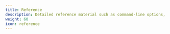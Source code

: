 ```yaml
---
title: Reference
description: Detailed reference material such as command-line options, configuration options, and API calling parameters.
weight: 60
icon: reference
---
```

